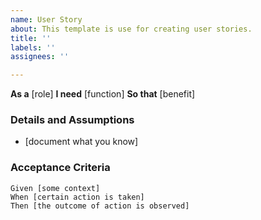```yaml
---
name: User Story
about: This template is use for creating user stories.
title: ''
labels: ''
assignees: ''

---
```


**As a** [role] 
 **I need** [function] 
 **So that** [benefit] 
 
 ### Details and Assumptions
 * [document what you know]
 
 ### Acceptance Criteria 
 
 ```gherkin
 Given [some context]
 When [certain action is taken]
 Then [the outcome of action is observed]
 ```
